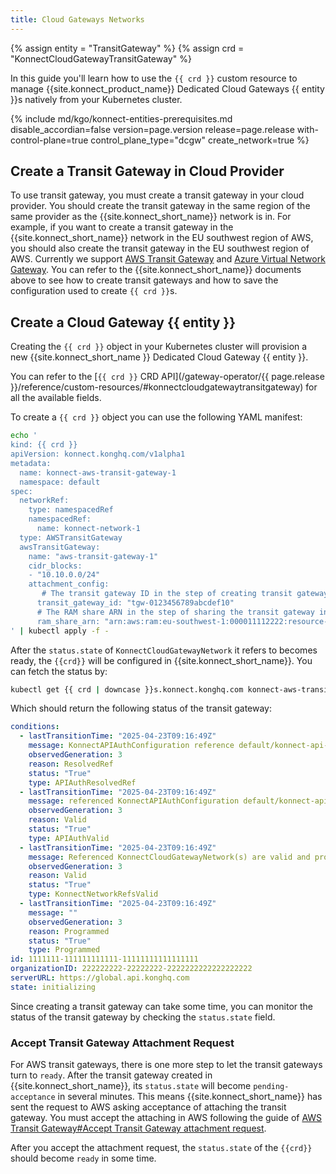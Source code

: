 ```yaml
---
title: Cloud Gateways Networks
---
```


{% assign entity = "TransitGateway" %}
{% assign crd = "KonnectCloudGatewayTransitGateway" %}

In this guide you'll learn how to use the `{{ crd }}` custom resource to
manage {{site.konnect_product_name}} Dedicated Cloud Gateways {{ entity }}s natively from your Kubernetes cluster.

{% include md/kgo/konnect-entities-prerequisites.md disable_accordian=false version=page.version release=page.release
with-control-plane=true control_plane_type="dcgw" create_network=true %}

## Create a Transit Gateway in Cloud Provider

To use transit gateway, you must create a transit gateway in your cloud provider. You should create the transit gateway in the same region of the same provider as the {{site.konnect_short_name}} network is in.
For example, if you want to create a transit gateway in the {{site.konnect_short_name}} network in the EU southwest region of AWS, you should also create the transit gateway in the EU southwest region of AWS.
Currently we support [AWS Transit Gateway](/konnect/gateway-manager/dedicated-cloud-gateways/transit-gateways) and [Azure Virtual Network Gateway](/konnect/gateway-manager/dedicated-cloud-gateways/azure-peering).
You can refer to the {{site.konnect_short_name}} documents above to see how to create transit gateways and how to save the configuration used to create `{{ crd }}`s.


## Create a Cloud Gateway {{ entity }}

Creating the `{{ crd }}` object in your Kubernetes cluster will provision a new {{site.konnect_short_name }} Dedicated Cloud Gateway {{ entity }}.

You can refer to the [`{{ crd }}` CRD API](/gateway-operator/{{ page.release }}/reference/custom-resources/#konnectcloudgatewaytransitgateway)
for all the available fields.

To create a `{{ crd }}` object you can use the following YAML manifest:

```bash
echo '
kind: {{ crd }}
apiVersion: konnect.konghq.com/v1alpha1
metadata:
  name: konnect-aws-transit-gateway-1
  namespace: default
spec:
  networkRef:
    type: namespacedRef
    namespacedRef:
      name: konnect-network-1 
  type: AWSTransitGateway
  awsTransitGateway:
    name: "aws-transit-gateway-1"
    cidr_blocks:
    - "10.10.0.0/24"
    attachment_config:
       # The transit gateway ID in the step of creating transit gateway in AWS
      transit_gateway_id: "tgw-0123456789abcdef10"
      # The RAM share ARN in the step of sharing the transit gateway in AWS
      ram_share_arn: "arn:aws:ram:eu-southwest-1:000011112222:resource-share/c001face-abcd-1234-9009-90091ea3a20c"
' | kubectl apply -f -
```

After the `status.state` of `KonnectCloudGatewayNetwork` it refers to becomes ready, the `{{crd}}` will be configured in {{site.konnect_short_name}}.
You can fetch the status by:

```bash
kubectl get {{ crd | downcase }}s.konnect.konghq.com konnect-aws-transit-gateway-1 -o=jsonpath='{.status}' | yq -p json
```
Which should return the following status of the transit gateway:

```yaml
conditions:
  - lastTransitionTime: "2025-04-23T09:16:49Z"
    message: KonnectAPIAuthConfiguration reference default/konnect-api-auth is resolved
    observedGeneration: 3
    reason: ResolvedRef
    status: "True"
    type: APIAuthResolvedRef
  - lastTransitionTime: "2025-04-23T09:16:49Z"
    message: referenced KonnectAPIAuthConfiguration default/konnect-api-auth is valid
    observedGeneration: 3
    reason: Valid
    status: "True"
    type: APIAuthValid
  - lastTransitionTime: "2025-04-23T09:16:49Z"
    message: Referenced KonnectCloudGatewayNetwork(s) are valid and programmed
    observedGeneration: 3
    reason: Valid
    status: "True"
    type: KonnectNetworkRefsValid
  - lastTransitionTime: "2025-04-23T09:16:49Z"
    message: ""
    observedGeneration: 3
    reason: Programmed
    status: "True"
    type: Programmed
id: 1111111-111111111111-11111111111111111
organizationID: 222222222-22222222-2222222222222222222
serverURL: https://global.api.konghq.com
state: initializing
```

Since creating a transit gateway can take some time, you can monitor the status of the transit gateway by checking the `status.state` field.

### Accept Transit Gateway Attachment Request

For AWS transit gateways, there is one more step to let the transit gateways turn to `ready`. After the transit gateway created in {{site.konnect_short_name}},
its `status.state` will become `pending-acceptance` in several minutes. This means {{site.konnect_short_name}} has sent the request to AWS asking acceptance of attaching the transit gateway.
You must accept the attaching in AWS following the guide of [AWS Transit Gateway#Accept Transit Gateway attachment request](/konnect/gateway-manager/dedicated-cloud-gateways/transit-gateways/#accept-transit-gateway-attachment-request).

After you accept the attachment request, the `status.state` of the `{{crd}}` should become `ready` in some time.
